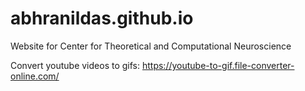 # abhranildas.github.io
Website for Center for Theoretical and Computational Neuroscience

Convert youtube videos to gifs:
https://youtube-to-gif.file-converter-online.com/

